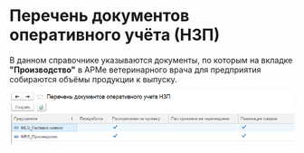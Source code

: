 # Перечень документов оперативного учёта (НЗП)

В данном справочнике указываются документы, по которым на вкладке **"Производство"** в АРМе ветеринарного врача для предприятия собираются объёмы продукции к выпуску.

[![1][1]][1]

[1]: ListOfOperationalAccountingDocuments.assets/1.png
